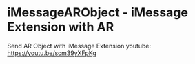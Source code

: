 # iMessageARObject - iMessage Extension with AR
Send AR Object with iMessage Extension
youtube: https://youtu.be/scm39yXFpKg
